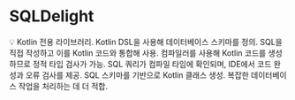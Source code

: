 # SQLDelight

<aside>
💡 Kotlin 전용 라이브러리.
Kotlin DSL을 사용해 데이터베이스 스키마를 정의.
SQL을 직접 작성하고 이를 Kotlin 코드와 통합해 사용.
컴파일러를 사용해 Kotlin 코드를 생성하므로 정적 타입 검사가 가능.
SQL 쿼리가 컴파일 타임에 확인되며, IDE에서 코드 완성과 오류 검사를 제공.
SQL 스키마를 기반으로 Kotlin 클래스 생성.
복잡한 데이터베이스 작업을 처리하는 데 더 적합.

</aside>